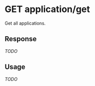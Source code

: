 # <span class="badge badge-light">GET</span> <span class="badge badge-light">application/get</span>


Get all applications.



## Response

*TODO*

## Usage

*TODO*

